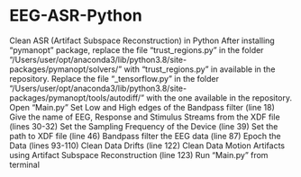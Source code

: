 # EEG-ASR-Python
Clean ASR (Artifact Subspace Reconstruction) in Python
After installing “pymanopt” package, replace the file “trust_regions.py” in the folder “/Users/user/opt/anaconda3/lib/python3.8/site-packages/pymanopt/solvers/” with “trust_regions.py” in available in the repository.
Replace the file “_tensorflow.py” in the folder “/Users/user/opt/anaconda3/lib/python3.8/site-packages/pymanopt/tools/autodiff/” with the one available in the repository.
Open “Main.py”
Set Low and High edges of the Bandpass filter (line 18)
Give the name of EEG, Response and Stimulus Streams from the XDF file (lines 30-32)
Set the Sampling Frequency of the Device (line 39)
Set the path to XDF file (line 46)
Bandpass filter the EEG data (line 87)
Epoch the Data (lines 93-110)
Clean Data Drifts (line 122)
Clean Data Motion Artifacts using Artifact Subspace Reconstruction (line 123)
Run “Main.py” from terminal

